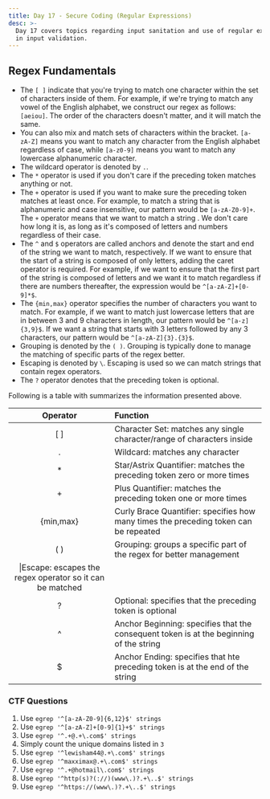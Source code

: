 ```yaml
---
title: Day 17 - Secure Coding (Regular Expressions)
desc: >-
  Day 17 covers topics regarding input sanitation and use of regular expressions
  in input validation.
---
```

## Regex Fundamentals

- The `[ ]` indicate that you're trying to match one character within the set of characters inside of them. For example, if we're trying to match any vowel of the English alphabet, we construct our regex as follows: `[aeiou]`. The order of the characters doesn't matter, and it will match the same.
- You can also mix and match sets of characters within the bracket. `[a-zA-Z]` means you want to match any character from the English alphabet regardless of case, while `[a-z0-9]` means you want to match any lowercase alphanumeric character.
- The wildcard operator is denoted by `.`.
- The `*` operator is used if you don't care if the preceding token matches anything or not.
- The `+` operator is used if you want to make sure the preceding token matches at least once. For example, to match a string that is alphanumeric and case insensitive, our pattern would be `[a-zA-Z0-9]+`. The `+` operator means that we want to match a string . We don't care how long it is, as long as it's composed of letters and numbers regardless of their case.
- The `^` and `$` operators are called anchors and denote the start and end of the string we want to match, respectively. If we want to ensure that the start of a string is composed of only letters, adding the caret operator is required. For example, if we want to ensure that the first part of the string is composed of letters and we want it to match regardless if there are numbers thereafter, the expression would be `^[a-zA-Z]+[0-9]*$`.
- The `{min,max}` operator specifies the number of characters you want to match. For example, if we want to match just lowercase letters that are in between 3 and 9 characters in length, our pattern would be `^[a-z]{3,9}$`. If we want a string that starts with 3 letters followed by any 3 characters, our pattern would be `^[a-zA-Z]{3}.{3}$`.
- Grouping is denoted by the `( )`. Grouping is typically done to manage the matching of specific parts of the regex better.
- Escaping is denoted by `\`. Escaping is used so we can match strings that contain regex operators.
- The `?` operator denotes that the preceding token is optional.

Following is a table with summarizes the information presented above.

| Operator                                                  | Function                                                                                |
|:---------------------------------------------------------:|:--------------------------------------------------------------------------------------- |
| [ ]                                                       | Character Set: matches any single character/range of characters inside                  |
| .                                                         | Wildcard: matches any character                                                         |
| *                                                         | Star/Astrix Quantifier: matches the preceding token zero or more times                  |
| +                                                         | Plus Quantifier: matches the preceding token one or more times                          |
| {min,max}                                                 | Curly Brace Quantifier: specifies how many times the preceding token can be repeated    |
| ( )                                                       | Grouping: groups a specific part of the regex for better management                     |
| \|Escape: escapes the regex operator so it can be matched |                                                                                         |
| ?                                                         | Optional: specifies that the preceding token is optional                                |
| ^                                                         | Anchor Beginning: specifies that the consequent token is at the beginning of the string |
| $                                                         | Anchor Ending: specifies that hte preceding token is at the end of the string           |

### CTF Questions

1. Use `egrep '^[a-zA-Z0-9]{6,12}$' strings`
2. Use `egrep '^[a-zA-Z]+[0-9]{1}+$' strings`
3. Use `egrep '^.+@.+\.com$' strings`
4. Simply count the unique domains listed in `3`
5. Use `egrep '^lewisham44@.+\.com$' strings`
6. Use `egrep '^maxximax@.+\.com$' strings`
7. Use `egrep '^.+@hotmail\.com$' strings`
8. Use `egrep '^http(s)?(://)(www\.)?.+\..$' strings`
9. Use `egrep '^https://(www\.)?.+\..$' strings`